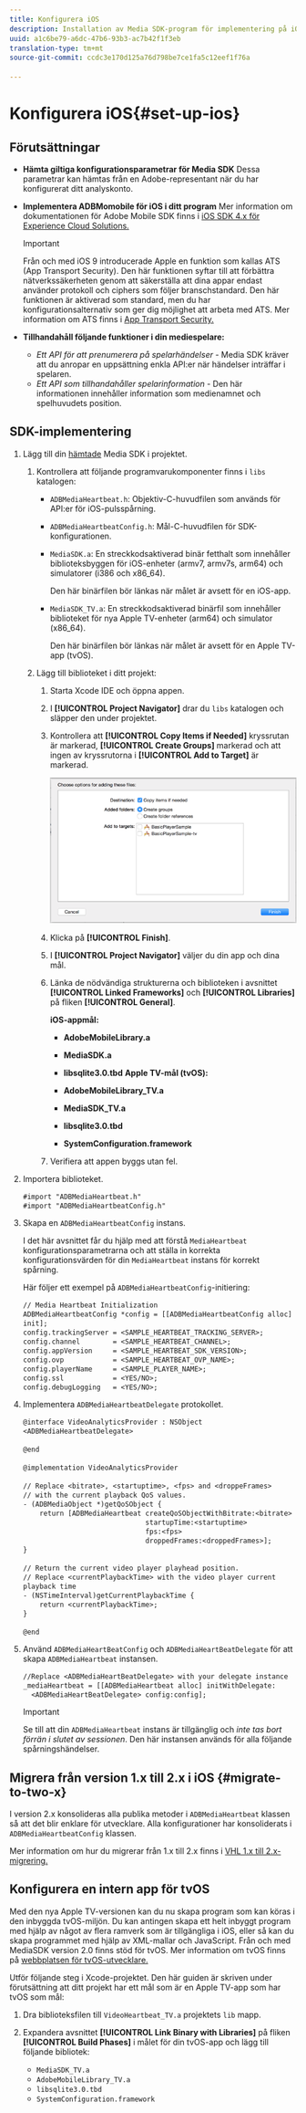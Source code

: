 ```yaml
---
title: Konfigurera iOS
description: Installation av Media SDK-program för implementering på iOS.
uuid: a1c6be79-a6dc-47b6-93b3-ac7b42f1f3eb
translation-type: tm+mt
source-git-commit: ccdc3e170d125a76d798be7ce1fa5c12eef1f76a

---
```



# Konfigurera iOS{#set-up-ios}

## Förutsättningar

* **Hämta giltiga konfigurationsparametrar för Media SDK** Dessa parametrar kan hämtas från en Adobe-representant när du har konfigurerat ditt analyskonto.
* **Implementera ADBMomobile för iOS i ditt program** Mer information om dokumentationen för Adobe Mobile SDK finns i [iOS SDK 4.x för Experience Cloud Solutions.](https://docs.adobe.com/content/help/en/mobile-services/ios/overview.html)

   >[!IMPORTANT]
   >
   >Från och med iOS 9 introducerade Apple en funktion som kallas ATS (App Transport Security). Den här funktionen syftar till att förbättra nätverkssäkerheten genom att säkerställa att dina appar endast använder protokoll och ciphers som följer branschstandard. Den här funktionen är aktiverad som standard, men du har konfigurationsalternativ som ger dig möjlighet att arbeta med ATS. Mer information om ATS finns i [App Transport Security.](https://docs.adobe.com/content/help/en/mobile-services/ios/config-ios/app-transport-security.html)

* **Tillhandahåll följande funktioner i din mediespelare:**

   * _Ett API för att prenumerera på spelarhändelser_ - Media SDK kräver att du anropar en uppsättning enkla API:er när händelser inträffar i spelaren.
   * _Ett API som tillhandahåller spelarinformation_ - Den här informationen innehåller information som medienamnet och spelhuvudets position.

## SDK-implementering

1. Lägg till din [hämtade](/help/sdk-implement/download-sdks.md#download-2x-sdks) Media SDK i projektet.

   1. Kontrollera att följande programvarukomponenter finns i `libs` katalogen:

      * `ADBMediaHeartbeat.h`: Objektiv-C-huvudfilen som används för API:er för iOS-pulsspårning.
      * `ADBMediaHeartbeatConfig.h`: Mål-C-huvudfilen för SDK-konfigurationen.
      * `MediaSDK.a`: En streckkodsaktiverad binär fetthalt som innehåller biblioteksbyggen för iOS-enheter (armv7, armv7s, arm64) och simulatorer (i386 och x86_64).

         Den här binärfilen bör länkas när målet är avsett för en iOS-app.

      * `MediaSDK_TV.a`: En streckkodsaktiverad binärfil som innehåller biblioteket för nya Apple TV-enheter (arm64) och simulator (x86_64).

         Den här binärfilen bör länkas när målet är avsett för en Apple TV-app (tvOS).
   1. Lägg till biblioteket i ditt projekt:

      1. Starta Xcode IDE och öppna appen.
      1. I **[!UICONTROL Project Navigator]** drar du `libs` katalogen och släpper den under projektet.

      1. Kontrollera att **[!UICONTROL Copy Items if Needed]** kryssrutan är markerad, **[!UICONTROL Create Groups]** markerad och att ingen av kryssrutorna i **[!UICONTROL Add to Target]** är markerad.

         ![](assets/choose-options_ios.png)

      1. Klicka på **[!UICONTROL Finish]**.
      1. I **[!UICONTROL Project Navigator]** väljer du din app och dina mål.
      1. Länka de nödvändiga strukturerna och biblioteken i avsnittet **[!UICONTROL Linked Frameworks]** och **[!UICONTROL Libraries]** på fliken **[!UICONTROL General]**.

         **iOS-appmål:**

         * **AdobeMobileLibrary.a**
         * **MediaSDK.a**
         * **libsqlite3.0.tbd**
         **Apple TV-mål (tvOS):**

         * **AdobeMobileLibrary_TV.a**
         * **MediaSDK_TV.a**
         * **libsqlite3.0.tbd**
         * **SystemConfiguration.framework**
      1. Verifiera att appen byggs utan fel.




1. Importera biblioteket.

   ```
   #import "ADBMediaHeartbeat.h" 
   #import "ADBMediaHeartbeatConfig.h" 
   ```

1. Skapa en `ADBMediaHeartbeatConfig` instans.

   I det här avsnittet får du hjälp med att förstå `MediaHeartbeat` konfigurationsparametrarna och att ställa in korrekta konfigurationsvärden för din `MediaHeartbeat` instans för korrekt spårning.

   Här följer ett exempel på `ADBMediaHeartbeatConfig`-initiering:

   ```
   // Media Heartbeat Initialization 
   ADBMediaHeartbeatConfig *config = [[ADBMediaHeartbeatConfig alloc] init]; 
   config.trackingServer = <SAMPLE_HEARTBEAT_TRACKING_SERVER>; 
   config.channel        = <SAMPLE_HEARTBEAT_CHANNEL>; 
   config.appVersion     = <SAMPLE_HEARTBEAT_SDK_VERSION>; 
   config.ovp            = <SAMPLE_HEARTBEAT_OVP_NAME>; 
   config.playerName     = <SAMPLE_PLAYER_NAME>; 
   config.ssl            = <YES/NO>; 
   config.debugLogging   = <YES/NO>; 
   ```

1. Implementera `ADBMediaHeartbeatDelegate` protokollet.

   ```
   @interface VideoAnalyticsProvider : NSObject <ADBMediaHeartbeatDelegate> 
   
   @end 
   
   @implementation VideoAnalyticsProvider 
   
   // Replace <bitrate>, <startuptime>, <fps> and <droppeFrames>  
   // with the current playback QoS values. 
   - (ADBMediaObject *)getQoSObject { 
       return [ADBMediaHeartbeat createQoSObjectWithBitrate:<bitrate>  
                                 startupTime:<startuptime>   
                                 fps:<fps>  
                                 droppedFrames:<droppedFrames>]; 
   } 
   
   // Return the current video player playhead position. 
   // Replace <currentPlaybackTime> with the video player current playback time 
   - (NSTimeInterval)getCurrentPlaybackTime { 
       return <currentPlaybackTime>; 
   } 
   
   @end
   ```

1. Använd `ADBMediaHeartBeatConfig` och `ADBMediaHeartBeatDelegate` för att skapa `ADBMediaHeartbeat` instansen.

   ```
   //Replace <ADBMediaHeartBeatDelegate> with your delegate instance 
   _mediaHeartbeat = [[ADBMediaHeartbeat alloc] initWithDelegate: 
     <ADBMediaHeartBeatDelegate> config:config];
   ```

   >[!IMPORTANT]
   >
   >Se till att din `ADBMediaHeartbeat` instans är tillgänglig och *inte tas bort förrän i slutet av sessionen*. Den här instansen används för alla följande spårningshändelser.

## Migrera från version 1.x till 2.x i iOS {#migrate-to-two-x}

I version 2.x konsolideras alla publika metoder i `ADBMediaHeartbeat` klassen så att det blir enklare för utvecklare. Alla konfigurationer har konsoliderats i `ADBMediaHeartbeatConfig` klassen.

Mer information om hur du migrerar från 1.x till 2.x finns i [VHL 1.x till 2.x-migrering.](/help/sdk-implement/va-1x-to-2x/mig-1x-2x-overview.md)

## Konfigurera en intern app för tvOS

Med den nya Apple TV-versionen kan du nu skapa program som kan köras i den inbyggda tvOS-miljön. Du kan antingen skapa ett helt inbyggt program med hjälp av något av flera ramverk som är tillgängliga i iOS, eller så kan du skapa programmet med hjälp av XML-mallar och JavaScript. Från och med MediaSDK version 2.0 finns stöd för tvOS. Mer information om tvOS finns på [webbplatsen för tvOS-utvecklare.](https://developer.apple.com/tvos/)

Utför följande steg i Xcode-projektet. Den här guiden är skriven under förutsättning att ditt projekt har ett mål som är en Apple TV-app som har tvOS som mål:

1. Dra biblioteksfilen till `VideoHeartbeat_TV.a` projektets `lib` mapp.

1. Expandera avsnittet **[!UICONTROL Link Binary with Libraries]** på fliken **[!UICONTROL Build Phases]** i målet för din tvOS-app och lägg till följande bibliotek:

   * `MediaSDK_TV.a`
   * `AdobeMobileLibrary_TV.a`
   * `libsqlite3.0.tbd`
   * `SystemConfiguration.framework`


